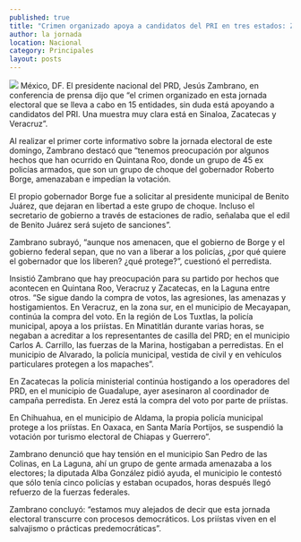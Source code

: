 ```yaml
---
published: true
title: "Crimen organizado apoya a candidatos del PRI en tres estados: Zambrano"
author: la jornada
location: Nacional
category: Principales
layout: posts
---
```


![](http://i.imgur.com/5C6KgoTm.jpg)
México, DF. El presidente nacional del PRD, Jesús Zambrano, en conferencia de prensa dijo que “el crimen organizado en esta jornada electoral que se lleva a cabo en 15 entidades, sin duda está apoyando a candidatos del PRI. Una muestra muy clara está en Sinaloa, Zacatecas y Veracruz”.

Al realizar el primer corte informativo sobre la jornada electoral de este domingo, Zambrano destacó que “tenemos preocupación por algunos hechos que han ocurrido en Quintana Roo, donde un grupo de 45 ex policías armados, que son un grupo de choque del gobernador Roberto Borge, amenazaban e impedían la votación.

El propio gobernador Borge fue a solicitar al presidente municipal de Benito Juárez, que dejaran en libertad a este grupo de choque. Incluso el secretario de gobierno a través de estaciones de radio, señalaba que el edil de Benito Juárez será sujeto de sanciones”.

Zambrano subrayó, “aunque nos amenacen, que el gobierno de Borge y el gobierno federal sepan, que no van a liberar a los policías, ¿por qué quiere el gobernador que los liberen? ¿qué protege?”, cuestionó el perredista.

Insistió Zambrano que hay preocupación para su partido por hechos que acontecen en Quintana Roo, Veracruz y Zacatecas, en la Laguna entre otros. “Se sigue dando la compra de votos, las agresiones, las amenazas y hostigamientos. En Veracruz, en la zona sur, en el municipio de Mecayapan, continúa la compra del voto. En la región de Los Tuxtlas, la policía municipal, apoya a los priístas. En Minatitlán durante varias horas, se negaban a acreditar a los representantes de casilla del PRD; en el municipio Carlos A. Carrillo, las fuerzas de la Marina, hostigaban a perredistas. En el municipio de Alvarado, la policía municipal, vestida de civil y en vehículos particulares protegen a los mapaches”.

En Zacatecas la policía ministerial continúa hostigando a los operadores del PRD, en el municipio de Guadalupe, ayer asesinaron al coordinador de campaña perredista. En Jerez está la compra del voto por parte de priístas.

En Chihuahua, en el municipio de Aldama, la propia policía municipal protege a los priístas. En Oaxaca, en Santa María Portijos, se suspendió la votación por turismo electoral de Chiapas y Guerrero”.

Zambrano denunció que hay tensión en el municipio San Pedro de las Colinas, en La Laguna, ahí un grupo de gente armada amenazaba a los electores; la diputada Alba González pidió ayuda, el municipio le contestó que sólo tenía cinco policías y estaban ocupados, horas después llegó refuerzo de la fuerzas federales.

Zambrano concluyó: “estamos muy alejados de decir que esta jornada electoral transcurre con procesos democráticos. Los priístas viven en el salvajismo o prácticas predemocráticas”.
